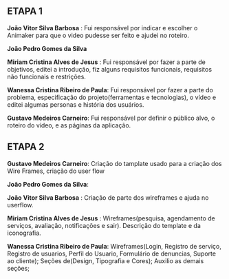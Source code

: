 <h2>ETAPA 1</h2>

**João Vitor Silva Barbosa** : Fui responsável por indicar e escolher o Animaker para que o video pudesse ser feito e ajudei no roteiro.


**João Pedro Gomes da Silva**

**Miriam Cristina Alves de Jesus** : Fui responsável por fazer a parte de objetivos, editei a introdução, fiz alguns requisitos funcionais, requisitos não funcionais e restrições.

**Wanessa Cristina Ribeiro de Paula**: Fui responsável por fazer a parte do problema, especificação do projeto(ferramentas e tecnologias), o vídeo e editei algumas personas e história dos usuários.

**Gustavo Medeiros Carneiro**: Fui responsável por definir o público alvo, o roteiro do vídeo, e as páginas da aplicação.


<h2>ETAPA 2</h2>

**Gustavo Medeiros Carneiro**: Criação do tamplate usado para a criação dos Wire Frames, criação do user flow

**João Pedro Gomes da Silva**:

**João Vitor Silva Barbosa** : Criação de parte dos wireframes e ajuda no userflow.

**Miriam Cristina Alves de Jesus** : Wireframes(pesquisa, agendamento de serviços, avaliação, notificações e sair). Descrição do template e da iconografia.

**Wanessa Cristina Ribeiro de Paula**: Wireframes(Login, Registro de serviço, Registro de usuarios, Perfil do Usuario, Formulário de denuncias, Suporte ao cliente); Seções de(Design, Tipografia e Cores); Auxilio as demais seções;



